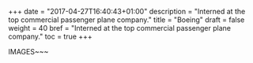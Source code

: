 +++
date = "2017-04-27T16:40:43+01:00"
description = "Interned at the top commercial passenger plane company."
title = "Boeing"
draft = false
weight = 40
bref = "Interned at the top commercial passenger plane company."
toc = true
+++

IMAGES~~~
